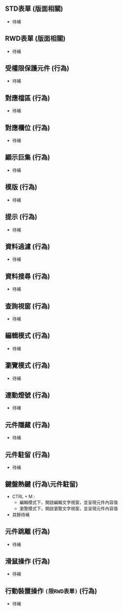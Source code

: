 ## <div id="layout-std">STD表單 <path>(版面相關)</path></div>
* 待補		

## <div id="layout-rwd">RWD表單 <path>(版面相關)</path></div>
* 待補	

## <div id="behavior-protect">受權限保護元件 <path>(行為)</path></div>
* 待補	

## <div id="behavior-alias">對應檔區 <path>(行為)</path></div>
* 待補	

## <div id="behavior-field">對應欄位 <path>(行為)</path></div>
* 待補	

## <div id="behavior-show">顯示巨集 <path>(行為)</path></div>
* 待補	

## <div id="behavior-format">模版 <path>(行為)</path></div>    
* 待補	

## <div id="behavior-hint">提示 <path>(行為)</path></div>    
* 待補	

## <div id="behavior-filter">資料過濾 <path>(行為)</path></div>    
* 待補	

## <div id="behavior-find">資料搜尋 <path>(行為)</path></div>    
* 待補	

## <div id="behavior-query">查詢視窗 <path>(行為)</path></div>
* 待補	

## <div id="edit">編輯模式 <path>(行為)</path></div>
* 待補

## <div id="browse">瀏覽模式 <path>(行為)</path></div>
* 待補

## <div id="light">連動燈號 <path>(行為)</path></div>
* 待補

## <div id="hide">元件隱藏 <path>(行為)</path></div>
* 待補

## <div id="focus">元件駐留 <path>(行為)</path></div>
* 待補

## <div id="hotkey">鍵盤熱鍵 <path>(行為\元件駐留)</path></div>
* CTRL + M : 
    * 編輯模式下，開啟編輯文字視窗，並呈現元件內容值
    * 瀏覽模式下，開啟瀏覽文字視窗，並呈現元件內容值
* 其餘待補
    
## <div id="blur">元件跳離 <path>(行為)</path></div>
* 待補

## <div id="mouse">滑鼠操作 <path>(行為)</path></div>
* 待補

## <div id="mobile">行動裝置操作 `(限RWD表單)` <path>(行為)</path></div>
* 待補
